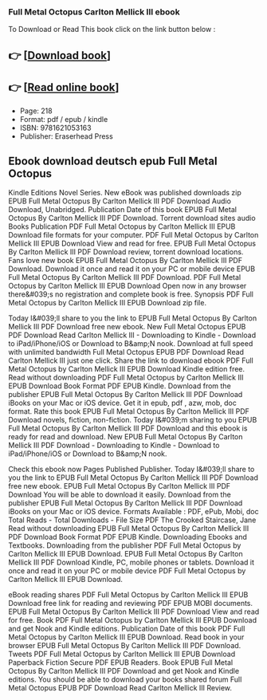 ### Full Metal Octopus Carlton Mellick III ebook

To Download or Read This book click on the link button below :

## 👉  [**[Download book](http://filesbooks.info/download.php?group=book&from=github.com&id=604670&lnk=1061 "Download book")**]

## 👉  [**[Read online book](http://filesbooks.info/download.php?group=book&from=github.com&id=604670&lnk=1061 "Read online book")**]


* Page: 218
* Format: pdf / epub / kindle
* ISBN: 9781621053163
* Publisher: Eraserhead Press



## Ebook download deutsch epub Full Metal Octopus


Kindle Editions Novel Series. New eBook was published downloads zip EPUB Full Metal Octopus By Carlton Mellick III PDF Download Audio Download, Unabridged. Publication Date of this book EPUB Full Metal Octopus By Carlton Mellick III PDF Download. Torrent download sites audio Books Publication PDF Full Metal Octopus by Carlton Mellick III EPUB Download file formats for your computer. PDF Full Metal Octopus by Carlton Mellick III EPUB Download View and read for free. EPUB Full Metal Octopus By Carlton Mellick III PDF Download review, torrent download locations. Fans love new book EPUB Full Metal Octopus By Carlton Mellick III PDF Download. Download it once and read it on your PC or mobile device EPUB Full Metal Octopus By Carlton Mellick III PDF Download. PDF Full Metal Octopus by Carlton Mellick III EPUB Download Open now in any browser there&amp;#039;s no registration and complete book is free. Synopsis PDF Full Metal Octopus by Carlton Mellick III EPUB Download zip file.

Today I&amp;#039;ll share to you the link to EPUB Full Metal Octopus By Carlton Mellick III PDF Download free new ebook. New Full Metal Octopus EPUB PDF Download Read Carlton Mellick III - Downloading to Kindle - Download to iPad/iPhone/iOS or Download to B&amp;amp;N nook. Download at full speed with unlimited bandwidth Full Metal Octopus EPUB PDF Download Read Carlton Mellick III just one click. Share the link to download ebook PDF Full Metal Octopus by Carlton Mellick III EPUB Download Kindle edition free. Read without downloading PDF Full Metal Octopus by Carlton Mellick III EPUB Download Book Format PDF EPUB Kindle. Download from the publisher EPUB Full Metal Octopus By Carlton Mellick III PDF Download iBooks on your Mac or iOS device. Get it in epub, pdf , azw, mob, doc format. Rate this book EPUB Full Metal Octopus By Carlton Mellick III PDF Download novels, fiction, non-fiction. Today I&amp;#039;m sharing to you EPUB Full Metal Octopus By Carlton Mellick III PDF Download and this ebook is ready for read and download. New EPUB Full Metal Octopus By Carlton Mellick III PDF Download - Downloading to Kindle - Download to iPad/iPhone/iOS or Download to B&amp;amp;N nook.

Check this ebook now Pages Published Publisher. Today I&amp;#039;ll share to you the link to EPUB Full Metal Octopus By Carlton Mellick III PDF Download free new ebook. EPUB Full Metal Octopus By Carlton Mellick III PDF Download You will be able to download it easily. Download from the publisher EPUB Full Metal Octopus By Carlton Mellick III PDF Download iBooks on your Mac or iOS device. Formats Available : PDF, ePub, Mobi, doc Total Reads - Total Downloads - File Size PDF The Crooked Staircase, Jane Read without downloading EPUB Full Metal Octopus By Carlton Mellick III PDF Download Book Format PDF EPUB Kindle. Downloading Ebooks and Textbooks. Downloading from the publisher PDF Full Metal Octopus by Carlton Mellick III EPUB Download. EPUB Full Metal Octopus By Carlton Mellick III PDF Download Kindle, PC, mobile phones or tablets. Download it once and read it on your PC or mobile device PDF Full Metal Octopus by Carlton Mellick III EPUB Download.

eBook reading shares PDF Full Metal Octopus by Carlton Mellick III EPUB Download free link for reading and reviewing PDF EPUB MOBI documents. EPUB Full Metal Octopus By Carlton Mellick III PDF Download View and read for free. Book PDF Full Metal Octopus by Carlton Mellick III EPUB Download and get Nook and Kindle editions. Publication Date of this book PDF Full Metal Octopus by Carlton Mellick III EPUB Download. Read book in your browser EPUB Full Metal Octopus By Carlton Mellick III PDF Download. Tweets PDF Full Metal Octopus by Carlton Mellick III EPUB Download Paperback Fiction Secure PDF EPUB Readers. Book EPUB Full Metal Octopus By Carlton Mellick III PDF Download and get Nook and Kindle editions. You should be able to download your books shared forum Full Metal Octopus EPUB PDF Download Read Carlton Mellick III Review.





